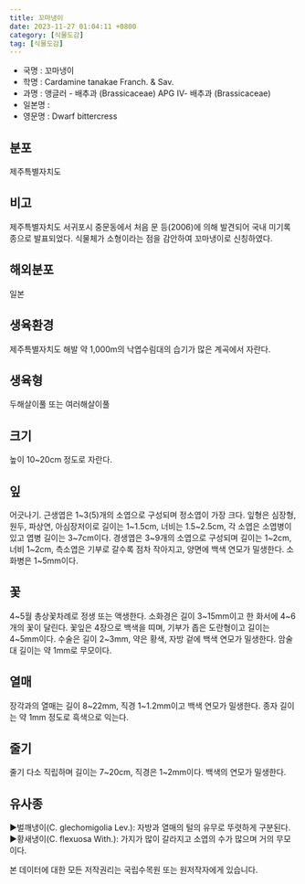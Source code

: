 ```yaml
---
title: 꼬마냉이
date: 2023-11-27 01:04:11 +0800
category: [식물도감]
tag: [식물도감]
---
```




- 국명 : 꼬마냉이
- 학명 : Cardamine tanakae Franch. & Sav.
- 과명 : 앵글러 - 배추과 (Brassicaceae) APG Ⅳ- 배추과 (Brassicaceae)
- 일본명 : 
- 영문명 : Dwarf bittercress


## 분포
제주특별자치도
## 비고
제주특별자치도 서귀포시 중문동에서 처음 문 등(2006)에 의해 발견되어 국내 미기록종으로 발표되었다. 식물체가 소형이라는 점을 감안하여 꼬마냉이로 신칭하였다.
## 해외분포
일본
## 생육환경
제주특별자치도 해발 약 1,000m의 낙엽수림대의 습기가 많은 계곡에서 자란다.
## 생육형
두해살이풀 또는 여러해살이풀
## 크기
높이 10~20cm 정도로 자란다.
## 잎
어긋나기. 근생엽은 1~3(5)개의 소엽으로 구성되며 정소엽이 가장 크다. 잎형은 심장형, 원두, 파상연, 아심장저이로 길이는 1~1.5cm, 너비는 1.5~2.5cm, 각 소엽은 소엽병이 있고 엽병 길이는 3~7cm이다. 경생엽은 3~9개의 소엽으로 구성되며 길이는 1~2cm, 너비 1~2cm, 측소엽은 기부로 갈수록 점차 작아지고, 양면에 백색 연모가 밀생한다. 소화병은 1~5mm이다.
## 꽃
4~5월 총상꽃차례로 정생 또는 액생한다. 소화경은 길이 3~15mm이고 한 화서에 4~6개의 꽃이 달린다. 꽃잎은 4장으로 백색을 띠며, 기부가 좁은 도란형이고 길이는 4~5mm이다. 수술은 길이 2~3mm, 약은 황색, 자방 겉에 백색 연모가 밀생한다. 암술대 길이는 약 1mm로 무모이다.
## 열매
장각과의 열매는 길이 8~22mm, 직경 1~1.2mm이고 백색 연모가 밀생한다. 종자 길이는 약 1mm 정도로 흑색으로 익는다.
## 줄기
줄기 다소 직립하며 길이는 7~20cm, 직경은 1~2mm이다. 백색의 연모가 밀생한다.
## 유사종
▶벌깨냉이(C. glechomigolia Lev.): 자방과 열매의 털의 유무로 뚜렷하게 구분된다.▶황새냉이(C. flexuosa With.): 가지가 많이 갈라지고 소엽의 수가 많으며 거의 무모이다.






본 데이터에 대한 모든 저작권리는 국립수목원 또는 원저작자에게 있습니다.
